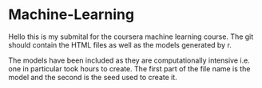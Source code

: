 # Machine-Learning
Hello this is my submital for the coursera machine learning course.
The git should contain the HTML files as well as the models generated by r.

The models have been included as they are computationally intensive i.e. one in particular took hours to create.
The first part of the file name is the model and the second is the seed used to create it.
